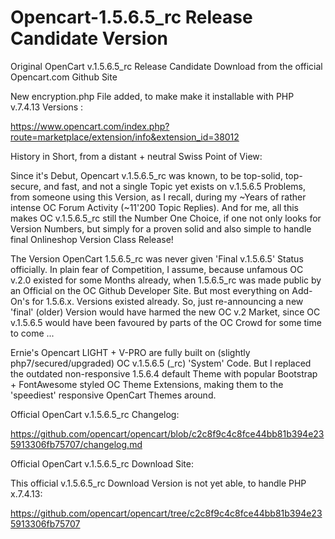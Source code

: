 # Opencart-1.5.6.5_rc Release Candidate Version
Original OpenCart v.1.5.6.5_rc Release Candidate Download from the official Opencart.com Github Site

New encryption.php File added, to make make it installable with PHP v.7.4.13 Versions :

https://www.opencart.com/index.php?route=marketplace/extension/info&extension_id=38012

History in Short, from a distant + neutral Swiss Point of View:

Since it's Debut, Opencart v.1.5.6.5_rc was known, to be top-solid, top-secure, and fast, and not a single Topic yet exists on v.1.5.6.5 Problems, from someone using this Version, as I recall, during my ~Years of rather intense OC Forum Activity (~11'200 Topic Replies). And for me, all this makes OC v.1.5.6.5_rc still the Number One Choice, if one not only looks for Version Numbers, but simply for a proven solid and also simple to handle final Onlineshop Version Class Release!

The Version OpenCart 1.5.6.5_rc was never given 'Final v.1.5.6.5' Status officially. In plain fear of Competition, I assume, because unfamous OC v.2.0 existed for some Months already, when 1.5.6.5_rc was made public by an Official on the OC Github Developer Site. But most everything on Add-On's for 1.5.6.x. Versions existed already. So, just re-announcing a new 'final' (older) Version would have harmed the new OC v.2 Market, since OC v.1.5.6.5 would have been favoured by parts of the OC Crowd for some time to come ...

Ernie's Opencart LIGHT + V-PRO are fully built on (slightly php7/secured/upgraded) OC v.1.5.6.5 (_rc) 'System' Code. But I replaced the outdated non-responsive 1.5.6.4 default Theme with popular Bootstrap + FontAwesome styled OC Theme Extensions, making them to the 'speediest' responsive OpenCart Themes around.

Official OpenCart v.1.5.6.5_rc Changelog:

https://github.com/opencart/opencart/blob/c2c8f9c4c8fce44bb81b394e235913306fb75707/changelog.md

Official OpenCart v.1.5.6.5_rc Download Site:

This official v.1.5.6.5_rc Download Version is not yet able, to handle PHP x.7.4.13:

https://github.com/opencart/opencart/tree/c2c8f9c4c8fce44bb81b394e235913306fb75707
